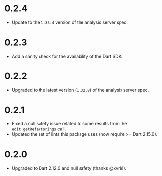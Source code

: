 # 0.2.4

- Update to the `1.33.4` version of the analysis server spec.

# 0.2.3

- Add a sanity check for the availability of the Dart SDK.

# 0.2.2

- Upgraded to the latest version (`1.32.8`) of the analysis server spec.

# 0.2.1

- Fixed a null safety issue related to some results from the `edit.getRefactorings` call.
- Updated the set of lints this package uses (now require >= Dart 2.15.0).

# 0.2.0

- Upgraded to Dart 2.12.0 and null safety (thanks @xvrh!).

